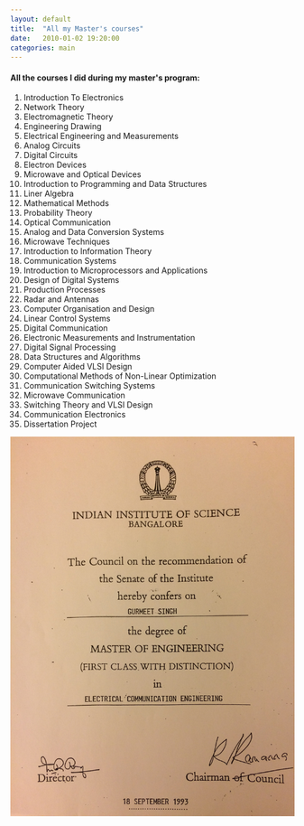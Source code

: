 ```yaml
---
layout: default
title:  "All my Master's courses"
date:   2010-01-02 19:20:00
categories: main
---
```


#### All the courses I did during my master's program:

1. Introduction To Electronics
1. Network Theory
1. Electromagnetic Theory
1. Engineering Drawing
1. Electrical Engineering and Measurements
1. Analog Circuits
1. Digital Circuits
1. Electron Devices
1. Microwave and Optical Devices
1. Introduction to Programming and Data Structures
1. Liner Algebra
1. Mathematical Methods
1. Probability Theory
1. Optical Communication
1. Analog and Data Conversion Systems
1. Microwave Techniques
1. Introduction to Information Theory
1. Communication Systems
1. Introduction to Microprocessors and Applications
1. Design of Digital Systems
1. Production Processes
1. Radar and Antennas
1. Computer Organisation and Design
1. Linear Control Systems
1. Digital Communication
1. Electronic Measurements and Instrumentation
1. Digital Signal Processing
1. Data Structures and Algorithms
1. Computer Aided VLSI Design
1. Computational Methods of Non-Linear Optimization
1. Communication Switching Systems
1. Microwave Communication
1. Switching Theory and VLSI Design
1. Communication Electronics
1. Dissertation Project 

<img id="post-image" src="/images/degree.jpg">
